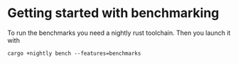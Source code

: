 # Getting started with benchmarking

To run the benchmarks you need a nightly rust toolchain.
Then you launch it with

    cargo +nightly bench --features=benchmarks
